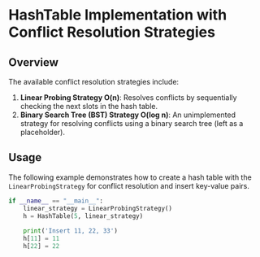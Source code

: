 # HashTable Implementation with Conflict Resolution Strategies

## Overview


The available conflict resolution strategies include:
1. **Linear Probing Strategy O(n)**: Resolves conflicts by sequentially checking the next slots in the hash table. 
2. **Binary Search Tree (BST) Strategy O(log n)**: An unimplemented strategy for resolving conflicts using a binary search tree (left as a placeholder). 

## Usage

The following example demonstrates how to create a hash table with the `LinearProbingStrategy` for conflict resolution and insert key-value pairs.

```python
if __name__ == "__main__":
    linear_strategy = LinearProbingStrategy()
    h = HashTable(5, linear_strategy)
    
    print('Insert 11, 22, 33')
    h[11] = 11
    h[22] = 22
    

